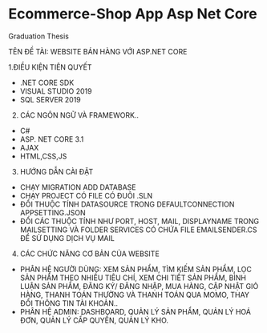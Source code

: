 # Ecommerce-Shop App Asp Net Core
Graduation Thesis

TÊN ĐỀ TÀI: WEBSITE BÁN HÀNG VỚI ASP.NET CORE 

1.ĐIỀU KIỆN TIÊN QUYẾT

- .NET CORE SDK
- VISUAL STUDIO 2019
- SQL SERVER 2019 

2. CÁC NGÔN NGỮ VÀ FRAMEWORK..

- C# 
- ASP. NET CORE 3.1
- AJAX
- HTML,CSS,JS

3. HƯỚNG DẪN CÀI ĐẶT
- CHẠY MIGRATION ADD DATABASE
- CHẠY PROJECT CÓ FILE CÓ ĐUÔI .SLN 
- ĐỔI THUỘC TÍNH DATASOURCE TRONG DEFAULTCONNECTION APPSETTING.JSON
- ĐỔI CÁC THUỘC TÍNH NHƯ PORT, HOST, MAIL, DISPLAYNAME TRONG MAILSETTING VÀ FOLDER SERVICES CÓ CHỨA FILE EMAILSENDER.CS ĐỂ SỬ DỤNG DỊCH VỤ MAIL

4. CÁC CHỨC NĂNG CƠ BẢN CỦA WEBSITE 
- PHÂN HỆ NGƯỜI DÙNG: XEM SẢN PHẨM, TÌM KIẾM SẢN PHẨM, LỌC SẢN PHẨM THEO NHIỀU TIÊU CHÍ, XEM CHI TIẾT SẢN PHẨM, BÌNH LUẬN SẢN PHẨM, ĐĂNG KÝ/ ĐĂNG NHẬP, MUA HÀNG, CẬP NHẬT GIỎ HÀNG, THANH TOÁN THƯỜNG VÀ THANH TOÁN QUA MOMO, THAY ĐỔI THÔNG TIN TÀI KHOẢN..
- PHÂN HỆ ADMIN: DASHBOARD, QUẢN LÝ SẢN PHẨM, QUẢN LÝ HOÁ ĐƠN, QUẢN LÝ CẤP QUYỀN, QUẢN LÝ KHO.
